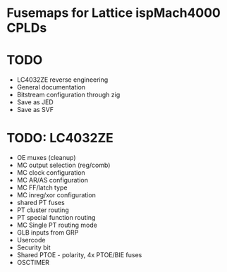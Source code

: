 # Fusemaps for Lattice ispMach4000 CPLDs

# TODO
* LC4032ZE reverse engineering
* General documentation
* Bitstream configuration through zig
* Save as JED
* Save as SVF

# TODO: LC4032ZE
* OE muxes (cleanup)
* MC output selection (reg/comb)
* MC clock configuration
* MC AR/AS configuration
* MC FF/latch type
* MC inreg/xor configuration
* shared PT fuses
* PT cluster routing
* PT special function routing
* MC Single PT routing mode
* GLB inputs from GRP
* Usercode
* Security bit
* Shared PTOE - polarity, 4x PTOE/BIE fuses
* OSCTIMER